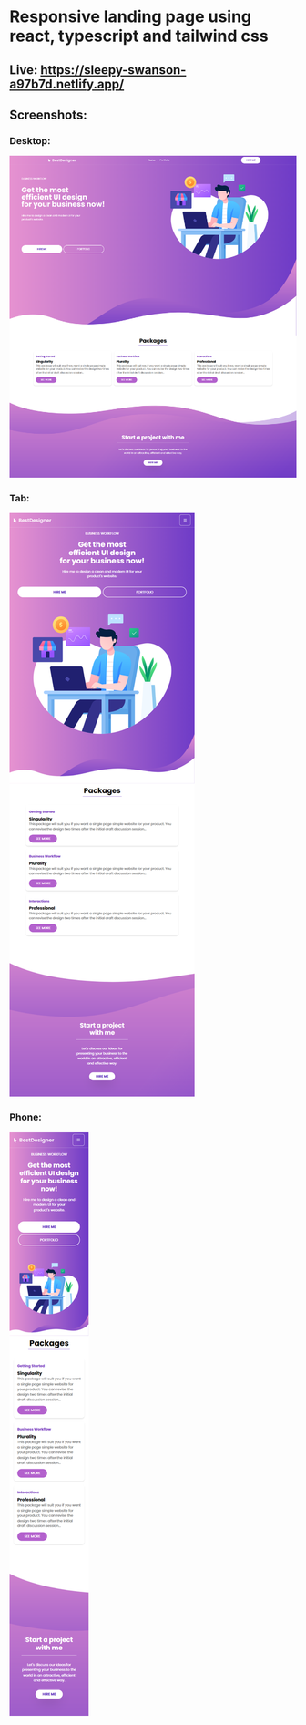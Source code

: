 # Responsive landing page using react, typescript and tailwind css

## Live: https://sleepy-swanson-a97b7d.netlify.app/

## Screenshots:

### Desktop:

![desktop screen](./screenshots/large.png)

### Tab:

![tab](./screenshots/mid.png)

### Phone:

![phone](./screenshots/small.png)
